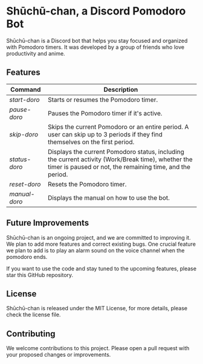 # Shūchū-chan, a Discord Pomodoro Bot #

Shūchū-chan is a Discord bot that helps you stay focused and organized with Pomodoro timers. It was developed by a group of friends who love productivity and anime.

## Features ##

| **Command**   | **Description**                                                                                                                                                 |
|---------------|-----------------------------------------------------------------------------------------------------------------------------------------------------------------|
| _start-doro_  | Starts or resumes the Pomodoro timer.                                                                                                                           |
| _pause-doro_  | Pauses the Pomodoro timer if it's active.                                                                                                                       |
| _skip-doro_   | Skips the current Pomodoro or an entire period. A user can skip up to 3 periods if they find themselves on the first period.                                    |
| _status-doro_ | Displays the current Pomodoro status, including the current activity (Work/Break time), whether the timer is paused or not, the remaining time, and the period. |
| _reset-doro_  | Resets the Pomodoro timer.                                                                                                                                      |
| _manual-doro_ | Displays the manual on how to use the bot.                                                                                                                      |

## Future Improvements ##

Shūchū-chan is an ongoing project, and we are committed to improving it. We plan to add more features and correct existing bugs. One crucial feature we plan to add is to play an alarm sound on the voice channel when the pomodoro ends.

If you want to use the code and stay tuned to the upcoming features, please star this GitHub repository.

## License ##

Shūchū-chan is released under the MIT License, for more details, please check the license file.

## Contributing ##

We welcome contributions to this project. Please open a pull request with your proposed changes or improvements.
